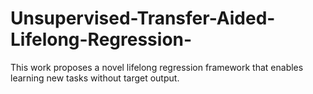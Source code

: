 # Unsupervised-Transfer-Aided-Lifelong-Regression-
This work proposes a novel lifelong regression framework that enables learning new tasks without target output.  
